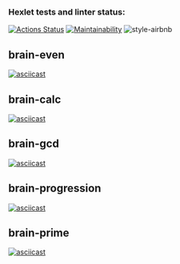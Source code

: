 ### Hexlet tests and linter status:

[![Actions Status](https://github.com/phoenix3x3/frontend-project-lvl1/workflows/hexlet-check/badge.svg)](https://github.com/phoenix3x3/frontend-project-lvl1/actions)
[![Maintainability](https://api.codeclimate.com/v1/badges/a99a88d28ad37a79dbf6/maintainability)](https://codeclimate.com/github/codeclimate/codeclimate/maintainability)
![style-airbnb](https://github.com/phoenix3x3/frontend-project-lvl1/workflows/style-aribnb/badge.svg)
## brain-even

[![asciicast](https://asciinema.org/a/YvcW9c7LZBhazulgVMThbY1s3.svg)](https://asciinema.org/a/YvcW9c7LZBhazulgVMThbY1s3)

## brain-calc

[![asciicast](https://asciinema.org/a/czWzHBtvYUHXgyaEh4KnIYD14.svg)](https://asciinema.org/a/czWzHBtvYUHXgyaEh4KnIYD14)

## brain-gcd

[![asciicast](https://asciinema.org/a/UnFT4LP29RHTqQDAryzheZ5iP.svg)](https://asciinema.org/a/UnFT4LP29RHTqQDAryzheZ5iP)

## brain-progression

[![asciicast](https://asciinema.org/a/UaMzxyswwMU82EjRFGQN7cs3r.svg)](https://asciinema.org/a/UaMzxyswwMU82EjRFGQN7cs3r)

## brain-prime

[![asciicast](https://asciinema.org/a/fz20v1neDvaaySaC61sag5agM.svg)](https://asciinema.org/a/fz20v1neDvaaySaC61sag5agM)
